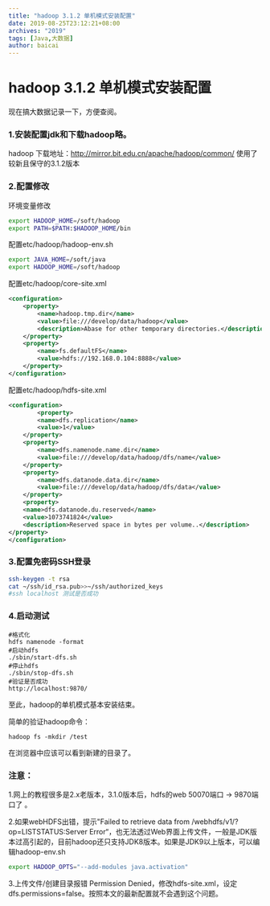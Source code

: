 ```yaml
---
title: "hadoop 3.1.2 单机模式安装配置"
date: 2019-08-25T23:12:21+08:00
archives: "2019"
tags: [Java,大数据]
author: baicai
---
```

# hadoop 3.1.2 单机模式安装配置

现在搞大数据记录一下，方便查阅。

### 1.安装配置jdk和下载hadoop略。

hadoop 下载地址：http://mirror.bit.edu.cn/apache/hadoop/common/
使用了较新且保守的3.1.2版本

### 2.配置修改

环境变量修改

```bash
export HADOOP_HOME=/soft/hadoop
export PATH=$PATH:$HADOOP_HOME/bin
```
配置etc/hadoop/hadoop-env.sh

```bash
export JAVA_HOME=/soft/java
export HADOOP_HOME=/soft/hadoop
```

配置etc/hadoop/core-site.xml

```xml
<configuration>
    <property>
        <name>hadoop.tmp.dir</name>
        <value>file:///develop/data/hadoop</value>
        <description>Abase for other temporary directories.</description>
    </property>
    <property>
        <name>fs.defaultFS</name>
        <value>hdfs://192.168.0.104:8888</value>
    </property>
</configuration>
```

配置etc/hadoop/hdfs-site.xml

```xml
<configuration>
        <property>
        <name>dfs.replication</name>
        <value>1</value>
    </property>
    <property>
        <name>dfs.namenode.name.dir</name>
        <value>file:///develop/data/hadoop/dfs/name</value>
    </property>
    <property>
        <name>dfs.datanode.data.dir</name>
        <value>file:///develop/data/hadoop/dfs/data</value>
    </property>
    <property>
    <name>dfs.datanode.du.reserved</name>
    <value>1073741824</value>
    <description>Reserved space in bytes per volume..</description>
</property>
</configuration>
```

### 3.配置免密码SSH登录

```bash
ssh-keygen -t rsa
cat ~/ssh/id_rsa.pub>>~/ssh/authorized_keys
#ssh localhost 测试是否成功 
```

### 4.启动测试

```
#格式化
hdfs namenode -format
#启动hdfs
./sbin/start-dfs.sh
#停止hdfs
./sbin/stop-dfs.sh
#验证是否成功
http://localhost:9870/
```

至此，hadoop的单机模式基本安装结束。

简单的验证hadoop命令：

```
hadoop fs -mkdir /test
```

在浏览器中应该可以看到新建的目录了。

### 注意：

1.网上的教程很多是2.x老版本，3.1.0版本后，hdfs的web 50070端口 -> 9870端口了 。

2.如果webHDFS出错，提示"Failed to retrieve data from /webhdfs/v1/?op=LISTSTATUS:Server Error“，也无法透过Web界面上传文件，一般是JDK版本过高引起的，目前hadoop还只支持JDK8版本。如果是JDK9以上版本，可以编辑hadoop-env.sh

```bash
export HADOOP_OPTS="--add-modules java.activation"
```

3.上传文件/创建目录报错 Permission Denied，修改hdfs-site.xml，设定dfs.permissions=false。按照本文的最新配置就不会遇到这个问题。

